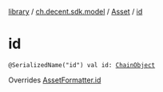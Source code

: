 [library](../../index.md) / [ch.decent.sdk.model](../index.md) / [Asset](index.md) / [id](./id.md)

# id

`@SerializedName("id") val id: `[`ChainObject`](../-chain-object/index.md)

Overrides [AssetFormatter.id](../-asset-formatter/id.md)

